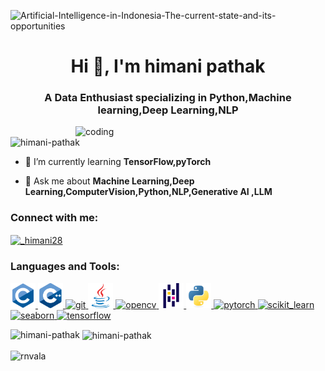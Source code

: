 
![Artificial-Intelligence-in-Indonesia-The-current-state-and-its-opportunities](https://github.com/himani-pathak/himani-pathak/assets/108474107/d744cb76-403d-499c-bdcc-9f77c2549841)

<h1 align="center">Hi 👋, I'm himani pathak</h1>
<h3 align="center">A Data Enthusiast specializing in Python,Machine learning,Deep Learning,NLP</h3>
<img align="right"alt="coding"width="400"src="https://i.pinimg.com/originals/06/60/ef/0660efe82fa3da42ed56eef013171835.gif">
 
<p align="left"> <img src="https://komarev.com/ghpvc/?username=himani-pathak&label=Profile%20views&color=0e75b6&style=flat" alt="himani-pathak"/> </p>
 

 
- 🌱 I’m currently learning **TensorFlow,pyTorch**
 
- 💬 Ask me about **Machine Learning,Deep Learning,ComputerVision,Python,NLP,Generative AI ,LLM**
 
<h3 align="left">Connect with me:</h3>
<p align="left">

<a href="https://instagram.com/_himani28" target="blank"><img align="center" src="https://raw.githubusercontent.com/rahuldkjain/github-profile-readme-generator/master/src/images/icons/Social/instagram.svg" alt="_himani28" height="30" width="40" /></a>
</p>
 
<h3 align="left">Languages and Tools:</h3>
<p align="left"> <a href="https://www.cprogramming.com/" target="_blank" rel="noreferrer"> <img src="https://raw.githubusercontent.com/devicons/devicon/master/icons/c/c-original.svg" alt="c" width="40" height="40"/> </a> <a href="https://www.w3schools.com/cpp/" target="_blank" rel="noreferrer"> <img src="https://raw.githubusercontent.com/devicons/devicon/master/icons/cplusplus/cplusplus-original.svg" alt="cplusplus" width="40" height="40"/> </a> <a href="https://git-scm.com/" target="_blank" rel="noreferrer"> <img src="https://www.vectorlogo.zone/logos/git-scm/git-scm-icon.svg" alt="git" width="40" height="40"/> </a> <a href="https://www.java.com" target="_blank" rel="noreferrer"> <img src="https://raw.githubusercontent.com/devicons/devicon/master/icons/java/java-original.svg" alt="java" width="40" height="40"/> </a> <a href="https://opencv.org/" target="_blank" rel="noreferrer"> <img src="https://www.vectorlogo.zone/logos/opencv/opencv-icon.svg" alt="opencv" width="40" height="40"/> </a> <a href="https://pandas.pydata.org/" target="_blank" rel="noreferrer"> <img src="https://raw.githubusercontent.com/devicons/devicon/2ae2a900d2f041da66e950e4d48052658d850630/icons/pandas/pandas-original.svg" alt="pandas" width="40" height="40"/> </a> <a href="https://www.python.org" target="_blank" rel="noreferrer"> <img src="https://raw.githubusercontent.com/devicons/devicon/master/icons/python/python-original.svg" alt="python" width="40" height="40"/> </a> <a href="https://pytorch.org/" target="_blank" rel="noreferrer"> <img src="https://www.vectorlogo.zone/logos/pytorch/pytorch-icon.svg" alt="pytorch" width="40" height="40"/> </a> <a href="https://scikit-learn.org/" target="_blank" rel="noreferrer"> <img src="https://upload.wikimedia.org/wikipedia/commons/0/05/Scikit_learn_logo_small.svg" alt="scikit_learn" width="40" height="40"/> </a> <a href="https://seaborn.pydata.org/" target="_blank" rel="noreferrer"> <img src="https://seaborn.pydata.org/_images/logo-mark-lightbg.svg" alt="seaborn" width="40" height="40"/> </a> <a href="https://www.tensorflow.org" target="_blank" rel="noreferrer"> <img src="https://www.vectorlogo.zone/logos/tensorflow/tensorflow-icon.svg" alt="tensorflow" width="40" height="40"/> </a> </p>
<p><img align="left" src="https://github-readme-stats.vercel.app/api/top-langs?username=himani-pathak&show_icons=true&locale=en&layout=compact" alt="himani-pathak" /></p>
 
<p>&nbsp;<img align="center" src="https://github-readme-stats.vercel.app/api?username=himani-pathak&show_icons=true&locale=en" alt="himani-pathak" /></p>
 
<p><img align="center" src="https://github-readme-streak-stats.herokuapp.com/?user=rnvala&" alt="rnvala" /></p>
<!-- ## 🏆 GitHub Trophies
<br/>
<br/>
![](https://github-profile-trophy.vercel.app/?username=himani-pathak&theme=radical&no-frame=false&no-bg=false&margin-w=4) -->
